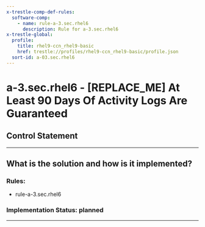 ```yaml
---
x-trestle-comp-def-rules:
  software-comp:
    - name: rule-a-3.sec.rhel6
      description: Rule for a-3.sec.rhel6
x-trestle-global:
  profile:
    title: rhel9-ccn_rhel9-basic
    href: trestle://profiles/rhel9-ccn_rhel9-basic/profile.json
  sort-id: a-03.sec.rhel6
---
```


# a-3.sec.rhel6 - \[REPLACE_ME\] At Least 90 Days Of Activity Logs Are Guaranteed

## Control Statement

______________________________________________________________________

## What is the solution and how is it implemented?

<!-- For implementation status enter one of: implemented, partial, planned, alternative, not-applicable -->

<!-- Note that the list of rules under ### Rules: is read-only and changes will not be captured after assembly to JSON -->

<!-- Add control implementation description here for control: a-3.sec.rhel6 -->

### Rules:

  - rule-a-3.sec.rhel6

### Implementation Status: planned

______________________________________________________________________
